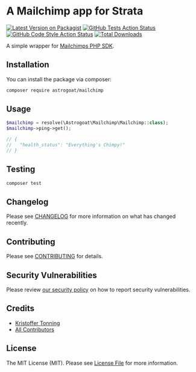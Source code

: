 # A Mailchimp app for Strata

[![Latest Version on Packagist](https://img.shields.io/packagist/v/astrogoat/mailchimp.svg?style=flat-square)](https://packagist.org/packages/astrogoat/mailchimp)
[![GitHub Tests Action Status](https://img.shields.io/github/workflow/status/astrogoat/mailchimp/run-tests?label=tests)](https://github.com/astrogoat/mailchimp/actions?query=workflow%3Arun-tests+branch%3Amain)
[![GitHub Code Style Action Status](https://img.shields.io/github/workflow/status/astrogoat/mailchimp/Check%20&%20fix%20styling?label=code%20style)](https://github.com/astrogoat/mailchimp/actions?query=workflow%3A"Check+%26+fix+styling"+branch%3Amain)
[![Total Downloads](https://img.shields.io/packagist/dt/astrogoat/mailchimp.svg?style=flat-square)](https://packagist.org/packages/astrogoat/mailchimp)

A simple wrapper for [Mailchimps PHP SDK](https://mailchimp.com/developer/marketing/api/).

## Installation

You can install the package via composer:

```bash
composer require astrogoat/mailchimp
```

## Usage

```php
$mailchimp = resolve(\Astrogoat\Mailchimp\Mailchimp::class);
$mailchimp->ping->get();

// {
//   "health_status": "Everything's Chimpy!"
// }
```

## Testing

```bash
composer test
```

## Changelog

Please see [CHANGELOG](CHANGELOG.md) for more information on what has changed recently.

## Contributing

Please see [CONTRIBUTING](.github/CONTRIBUTING.md) for details.

## Security Vulnerabilities

Please review [our security policy](../../security/policy) on how to report security vulnerabilities.

## Credits

- [Kristoffer Tonning](https://github.com/tonning)
- [All Contributors](../../contributors)

## License

The MIT License (MIT). Please see [License File](LICENSE.md) for more information.
